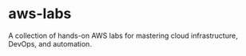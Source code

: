 # aws-labs
A collection of hands-on AWS labs for mastering cloud infrastructure, DevOps, and automation.
